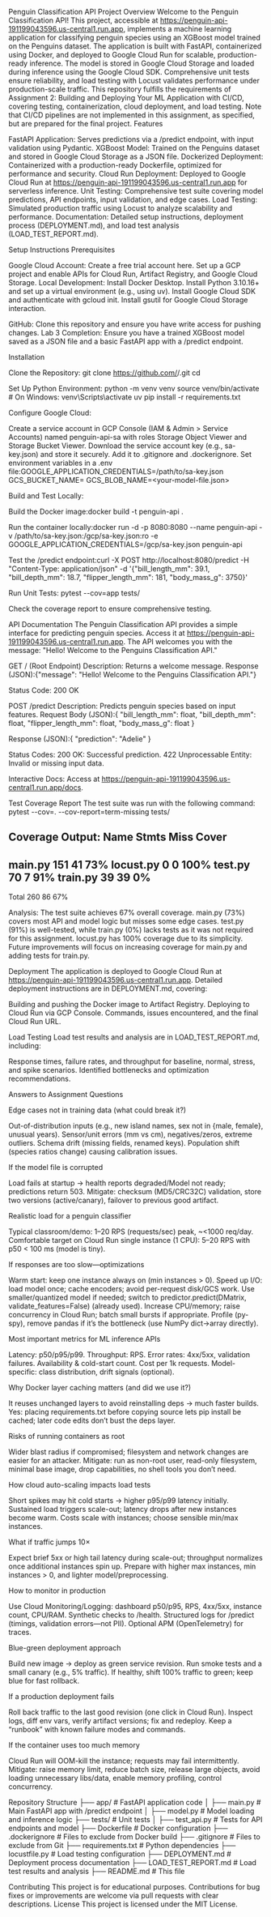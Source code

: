 Penguin Classification API
Project Overview
Welcome to the Penguin Classification API! This project, accessible at https://penguin-api-191199043596.us-central1.run.app, implements a machine learning application for classifying penguin species using an XGBoost model trained on the Penguins dataset. The application is built with FastAPI, containerized using Docker, and deployed to Google Cloud Run for scalable, production-ready inference. The model is stored in Google Cloud Storage and loaded during inference using the Google Cloud SDK. Comprehensive unit tests ensure reliability, and load testing with Locust validates performance under production-scale traffic.
This repository fulfills the requirements of Assignment 2: Building and Deploying Your ML Application with CI/CD, covering testing, containerization, cloud deployment, and load testing. Note that CI/CD pipelines are not implemented in this assignment, as specified, but are prepared for the final project.
Features

FastAPI Application: Serves predictions via a /predict endpoint, with input validation using Pydantic.
XGBoost Model: Trained on the Penguins dataset and stored in Google Cloud Storage as a JSON file.
Dockerized Deployment: Containerized with a production-ready Dockerfile, optimized for performance and security.
Cloud Run Deployment: Deployed to Google Cloud Run at https://penguin-api-191199043596.us-central1.run.app for serverless inference.
Unit Testing: Comprehensive test suite covering model predictions, API endpoints, input validation, and edge cases.
Load Testing: Simulated production traffic using Locust to analyze scalability and performance.
Documentation: Detailed setup instructions, deployment process (DEPLOYMENT.md), and load test analysis (LOAD_TEST_REPORT.md).

Setup Instructions
Prerequisites

Google Cloud Account: Create a free trial account here. Set up a GCP project and enable APIs for Cloud Run, Artifact Registry, and Google Cloud Storage.
Local Development:
Install Docker Desktop.
Install Python 3.10.16+ and set up a virtual environment (e.g., using uv).
Install Google Cloud SDK and authenticate with gcloud init.
Install gsutil for Google Cloud Storage interaction.


GitHub: Clone this repository and ensure you have write access for pushing changes.
Lab 3 Completion: Ensure you have a trained XGBoost model saved as a JSON file and a basic FastAPI app with a /predict endpoint.

Installation

Clone the Repository:
git clone https://github.com/<your-username>/<your-repo-name>.git
cd <your-repo-name>


Set Up Python Environment:
python -m venv venv
source venv/bin/activate  # On Windows: venv\Scripts\activate
uv pip install -r requirements.txt


Configure Google Cloud:

Create a service account in GCP Console (IAM & Admin > Service Accounts) named penguin-api-sa with roles Storage Object Viewer and Storage Bucket Viewer.
Download the service account key (e.g., sa-key.json) and store it securely. Add it to .gitignore and .dockerignore.
Set environment variables in a .env file:GOOGLE_APPLICATION_CREDENTIALS=/path/to/sa-key.json
GCS_BUCKET_NAME=<your-bucket-name>
GCS_BLOB_NAME=<your-model-file.json>




Build and Test Locally:

Build the Docker image:docker build -t penguin-api .


Run the container locally:docker run -d -p 8080:8080 --name penguin-api -v /path/to/sa-key.json:/gcp/sa-key.json:ro -e GOOGLE_APPLICATION_CREDENTIALS=/gcp/sa-key.json penguin-api


Test the /predict endpoint:curl -X POST http://localhost:8080/predict -H "Content-Type: application/json" -d '{"bill_length_mm": 39.1, "bill_depth_mm": 18.7, "flipper_length_mm": 181, "body_mass_g": 3750}'




Run Unit Tests:
pytest --cov=app tests/


Check the coverage report to ensure comprehensive testing.



API Documentation
The Penguin Classification API provides a simple interface for predicting penguin species. Access it at https://penguin-api-191199043596.us-central1.run.app. The API welcomes you with the message: "Hello! Welcome to the Penguins Classification API."

GET / (Root Endpoint)
Description: Returns a welcome message.
Response (JSON):{"message": "Hello! Welcome to the Penguins Classification API."}


Status Code: 200 OK


POST /predict
Description: Predicts penguin species based on input features.
Request Body (JSON):{
  "bill_length_mm": float,
  "bill_depth_mm": float,
  "flipper_length_mm": float,
  "body_mass_g": float
}


Response (JSON):{
  "prediction": "Adelie"
}


Status Codes:
200 OK: Successful prediction.
422 Unprocessable Entity: Invalid or missing input data.


Interactive Docs: Access at https://penguin-api-191199043596.us-central1.run.app/docs.



Test Coverage Report
The test suite was run with the following command:
pytest --cov=. --cov-report=term-missing tests/

Coverage Output:
Name          Stmts   Miss  Cover
--------------------------------
main.py       151     41    73%
locust.py       0      0   100%
test.py        70      7    91%
train.py       39     39     0%
--------------------------------
Total         260     86    67%


Analysis: The test suite achieves 67% overall coverage. main.py (73%) covers most API and model logic but misses some edge cases. test.py (91%) is well-tested, while train.py (0%) lacks tests as it was not required for this assignment. locust.py has 100% coverage due to its simplicity. Future improvements will focus on increasing coverage for main.py and adding tests for train.py.

Deployment
The application is deployed to Google Cloud Run at https://penguin-api-191199043596.us-central1.run.app. Detailed deployment instructions are in DEPLOYMENT.md, covering:

Building and pushing the Docker image to Artifact Registry.
Deploying to Cloud Run via GCP Console.
Commands, issues encountered, and the final Cloud Run URL.

Load Testing
Load test results and analysis are in LOAD_TEST_REPORT.md, including:

Response times, failure rates, and throughput for baseline, normal, stress, and spike scenarios.
Identified bottlenecks and optimization recommendations.

Answers to Assignment Questions

Edge cases not in training data (what could break it?)

Out-of-distribution inputs (e.g., new island names, sex not in {male, female}, unusual years).
Sensor/unit errors (mm vs cm), negatives/zeros, extreme outliers.
Schema drift (missing fields, renamed keys).
Population shift (species ratios change) causing calibration issues.


If the model file is corrupted

Load fails at startup → health reports degraded/Model not ready; predictions return 503.
Mitigate: checksum (MD5/CRC32C) validation, store two versions (active/canary), failover to previous good artifact.


Realistic load for a penguin classifier

Typical classroom/demo: 1–20 RPS (requests/sec) peak, ~<1000 req/day.
Comfortable target on Cloud Run single instance (1 CPU): 5–20 RPS with p50 < 100 ms (model is tiny).


If responses are too slow—optimizations

Warm start: keep one instance always on (min instances > 0).
Speed up I/O: load model once; cache encoders; avoid per-request disk/GCS work.
Use smaller/quantized model if needed; switch to predictor.predict(DMatrix, validate_features=False) (already used).
Increase CPU/memory; raise concurrency in Cloud Run; batch small bursts if appropriate.
Profile (py-spy), remove pandas if it’s the bottleneck (use NumPy dict→array directly).


Most important metrics for ML inference APIs

Latency: p50/p95/p99.
Throughput: RPS.
Error rates: 4xx/5xx, validation failures.
Availability & cold-start count.
Cost per 1k requests.
Model-specific: class distribution, drift signals (optional).


Why Docker layer caching matters (and did we use it?)

It reuses unchanged layers to avoid reinstalling deps → much faster builds.
Yes: placing requirements.txt before copying source lets pip install be cached; later code edits don’t bust the deps layer.


Risks of running containers as root

Wider blast radius if compromised; filesystem and network changes are easier for an attacker.
Mitigate: run as non-root user, read-only filesystem, minimal base image, drop capabilities, no shell tools you don’t need.


How cloud auto-scaling impacts load tests

Short spikes may hit cold starts → higher p95/p99 latency initially.
Sustained load triggers scale-out; latency drops after new instances become warm.
Costs scale with instances; choose sensible min/max instances.


What if traffic jumps 10×

Expect brief 5xx or high tail latency during scale-out; throughput normalizes once additional instances spin up.
Prepare with higher max instances, min instances > 0, and lighter model/preprocessing.


How to monitor in production

Use Cloud Monitoring/Logging: dashboard p50/p95, RPS, 4xx/5xx, instance count, CPU/RAM.
Synthetic checks to /health.
Structured logs for /predict (timings, validation errors—not PII).
Optional APM (OpenTelemetry) for traces.


Blue-green deployment approach

Build new image → deploy as green service revision.
Run smoke tests and a small canary (e.g., 5% traffic).
If healthy, shift 100% traffic to green; keep blue for fast rollback.


If a production deployment fails

Roll back traffic to the last good revision (one click in Cloud Run).
Inspect logs, diff env vars, verify artifact versions; fix and redeploy.
Keep a “runbook” with known failure modes and commands.


If the container uses too much memory

Cloud Run will OOM-kill the instance; requests may fail intermittently.
Mitigate: raise memory limit, reduce batch size, release large objects, avoid loading unnecessary libs/data, enable memory profiling, control concurrency.



Repository Structure
├── app/                    # FastAPI application code
│   ├── main.py             # Main FastAPI app with /predict endpoint
│   ├── model.py            # Model loading and inference logic
├── tests/                  # Unit tests
│   ├── test_api.py         # Tests for API endpoints and model
├── Dockerfile              # Docker configuration
├── .dockerignore           # Files to exclude from Docker build
├── .gitignore              # Files to exclude from Git
├── requirements.txt        # Python dependencies
├── locustfile.py           # Load testing configuration
├── DEPLOYMENT.md           # Deployment process documentation
├── LOAD_TEST_REPORT.md     # Load test results and analysis
├── README.md               # This file

Contributing
This project is for educational purposes. Contributions for bug fixes or improvements are welcome via pull requests with clear descriptions.
License
This project is licensed under the MIT License.
